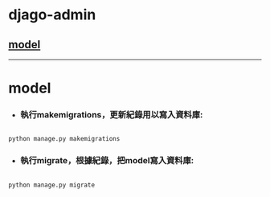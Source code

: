 # djago-admin

## [model](#1)

---

<h1 id="1">
 model
</h1>

- ### 執行makemigrations，更新紀錄用以寫入資料庫:
```shell

python manage.py makemigrations

```

- ### 執行migrate，根據紀錄，把model寫入資料庫:
```shell

python manage.py migrate

```